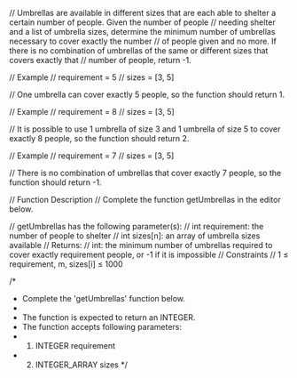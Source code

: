 // Umbrellas are available in different sizes that are each able to shelter a certain number of people. Given the number of people
//  needing shelter and a list of umbrella sizes, determine the minimum number of umbrellas necessary to cover exactly the number
//   of people given and no more. If there is no combination of umbrellas of the same or different sizes that covers exactly that
//    number of people, return -1. 

// Example
// requirement = 5
// sizes = [3, 5]

// One umbrella can cover exactly 5 people, so the function should return 1.

// Example
// requirement = 8
// sizes = [3, 5]

// It is possible to use 1 umbrella of size 3 and 1 umbrella of size 5 to cover exactly 8 people, so the function should return 2.

// Example
// requirement = 7
// sizes = [3, 5]

// There is no combination of umbrellas that cover exactly 7 people, so the function should return -1.

// Function Description 
// Complete the function getUmbrellas in the editor below.

// getUmbrellas has the following parameter(s):
//     int requirement:  the number of people to shelter
//     int sizes[n]:  an array of umbrella sizes available
// Returns:
//     int: the minimum number of umbrellas required to cover exactly requirement people, or -1 if it is impossible
// Constraints
// 1 ≤ requirement, m, sizes[i] ≤ 1000
 

/*
 * Complete the 'getUmbrellas' function below.
 *
 * The function is expected to return an INTEGER.
 * The function accepts following parameters:
 *  1. INTEGER requirement
 *  2. INTEGER_ARRAY sizes
 */